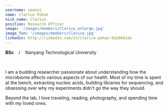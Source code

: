 ```yaml
---
username: seeusi
name: Clarice Pohan
nick_name: Clarice
position: Research Officer
image: '/images/members/Clarice_enlarge.jpg'
image_fun: '/images/members/Clarice.jpg'
linkedin: http://linkedin.com/in/clarice-pohan-9a26661ab
---
```


**BSc** &nbsp;&nbsp; / &nbsp;&nbsp; Nanyang Technological University

<br/>

I am a budding researcher passionate about understanding how the microbiome affects various aspects of our health. Most of my time is spent at the bench, extracting nucleic acids, building libraries for sequencing, and obsessing over why my experiments didn't go the way they should.

Beyond the lab, I love traveling, reading, photography, and spending time with my loved ones.